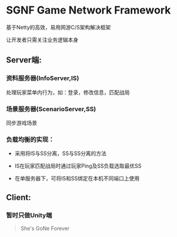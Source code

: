 # SGNF Game Network Framework


基于Netty的高效，易用网游C/S架构解决框架

让开发者只需关注业务逻辑本身


## Server端:

### 资料服务器(InfoServer,IS)

处理玩家菜单内行为，如：登录，修改信息，匹配战局

### 场景服务器(ScenarioServer,SS)

同步游戏场景

### 负载均衡的实现：

* 采用将IS与SS分离，SS与SS分离的方法

* IS在玩家匹配战局时通过玩家Ping及SS负载选取最优SS

* 在单服务器下，可将IS和SS绑定在本机不同端口上使用

## Client:

### 暂时只做Unity端








> She's GoNe Forever